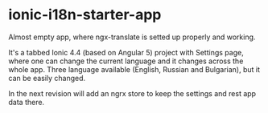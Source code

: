 # ionic-i18n-starter-app
Almost empty app, where ngx-translate is setted up properly and working.

It's a tabbed Ionic 4.4 (based on Angular 5) project with Settings page,
where one can change the current language and it changes across the whole app.
Three language available (English, Russian and Bulgarian), but it can be easily changed.

In the next revision will add an ngrx store to keep the settings and rest app data there.
